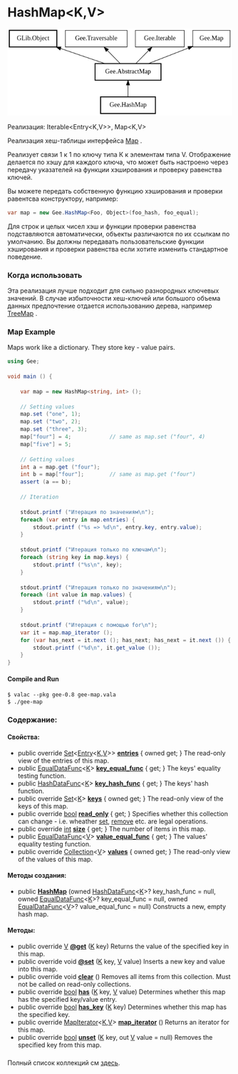 # HashMap&lt;K,V&gt;

![](../.gitbook/assets/image.png)

Реализация: Iterable&lt;Entry&lt;K,V&gt;&gt;, Map&lt;K,V&gt;

Реализация хеш-таблицы интерфейса [Map](https://valadoc.org/gee-0.8/Gee.Map.html) .

Реализует связи 1 к 1 по ключу типа К к элементам типа V. Отображение делается по хэшу для каждого ключа, что может быть настроено через передачу указателей на функции хэширования и проверку равенства ключей.

Вы можете передать собственную функцию хэширования и проверки равентсва конструктору, например:

```csharp
var map = new Gee.HashMap<Foo, Object>(foo_hash, foo_equal);
```

Для строк и целых чисел хэш и функции проверки равенства подставляются автоматически, объекты различаются по их ссылкам по умолчанию. Вы должны передавать пользовательские функции хэширования и проверки равенства если хотите изменить стандартное поведение.

### Когда использовать

Эта реализация лучше подходит для сильно разнородных ключевых значений. В случае избыточности хеш-ключей или большого объема данных предпочтение отдается использованию дерева, например [TreeMap](https://valadoc.org/gee-0.8/Gee.TreeMap.html) .

### Map Example <a id="Map_Example"></a>

Maps work like a dictionary. They store key - value pairs.

```csharp
using Gee;

void main () {

    var map = new HashMap<string, int> ();

    // Setting values
    map.set ("one", 1);
    map.set ("two", 2);
    map.set ("three", 3);
    map["four"] = 4;            // same as map.set ("four", 4)
    map["five"] = 5;

    // Getting values
    int a = map.get ("four");
    int b = map["four"];        // same as map.get ("four")
    assert (a == b);

    // Iteration

    stdout.printf ("Итерация по значениям\n");
    foreach (var entry in map.entries) {
        stdout.printf ("%s => %d\n", entry.key, entry.value);
    }

    stdout.printf ("Итерация только по ключам\n");
    foreach (string key in map.keys) {
        stdout.printf ("%s\n", key);
    }

    stdout.printf ("Итерация только по значениям\n");
    foreach (int value in map.values) {
        stdout.printf ("%d\n", value);
    }

    stdout.printf ("Итерация с помощью for\n");
    var it = map.map_iterator ();
    for (var has_next = it.next (); has_next; has_next = it.next ()) {
        stdout.printf ("%d\n", it.get_value ());
    }
}
```

#### Compile and Run <a id="Compile_and_Run-2"></a>

```text
$ valac --pkg gee-0.8 gee-map.vala
$ ./gee-map
```

### Содержание:

#### Свойства:

* public override [Set](https://valadoc.org/gee-0.8/Gee.Set.html)&lt;[Entry](https://valadoc.org/gee-0.8/Gee.Map.Entry.html)&lt;[K](https://valadoc.org/gee-0.8/Gee.HashMap.K.html),[V](https://valadoc.org/gee-0.8/Gee.HashMap.V.html)&gt;&gt; [**entries**](https://valadoc.org/gee-0.8/Gee.HashMap.entries.html) { owned get; }  The read-only view of the entries of this map.
* public [EqualDataFunc](https://valadoc.org/gee-0.8/Gee.EqualDataFunc.html)&lt;[K](https://valadoc.org/gee-0.8/Gee.HashMap.K.html)&gt; [**key\_equal\_func**](https://valadoc.org/gee-0.8/Gee.HashMap.key_equal_func.html) { get; }  The keys' equality testing function.
* public [HashDataFunc](https://valadoc.org/gee-0.8/Gee.HashDataFunc.html)&lt;[K](https://valadoc.org/gee-0.8/Gee.HashMap.K.html)&gt; [**key\_hash\_func**](https://valadoc.org/gee-0.8/Gee.HashMap.key_hash_func.html) { get; }  The keys' hash function.
* public override [Set](https://valadoc.org/gee-0.8/Gee.Set.html)&lt;[K](https://valadoc.org/gee-0.8/Gee.HashMap.K.html)&gt; [**keys**](https://valadoc.org/gee-0.8/Gee.HashMap.keys.html) { owned get; } The read-only view of the keys of this map.
* public override [bool](https://valadoc.org/glib-2.0/bool.html) [**read\_only**](https://valadoc.org/gee-0.8/Gee.HashMap.read_only.html) { get; }  Specifies whether this collection can change - i.e. wheather [set](https://valadoc.org/gee-0.8/Gee.Map.@set.html), [remove](https://valadoc.org/gee-0.8/Gee.Map.remove.html) etc. are legal operations.
* public override [int](https://valadoc.org/glib-2.0/int.html) [**size**](https://valadoc.org/gee-0.8/Gee.HashMap.size.html) { get; }  The number of items in this map.
* public [EqualDataFunc](https://valadoc.org/gee-0.8/Gee.EqualDataFunc.html)&lt;[V](https://valadoc.org/gee-0.8/Gee.HashMap.V.html)&gt; [**value\_equal\_func**](https://valadoc.org/gee-0.8/Gee.HashMap.value_equal_func.html) { get; }  The values' equality testing function.
* public override [Collection](https://valadoc.org/gee-0.8/Gee.Collection.html)&lt;[V](https://valadoc.org/gee-0.8/Gee.HashMap.V.html)&gt; [**values**](https://valadoc.org/gee-0.8/Gee.HashMap.values.html) { owned get; }  The read-only view of the values of this map.

#### Методы создания:

* public [**HashMap**](https://valadoc.org/gee-0.8/Gee.HashMap.HashMap.html) \(owned [HashDataFunc](https://valadoc.org/gee-0.8/Gee.HashDataFunc.html)&lt;[K](https://valadoc.org/gee-0.8/Gee.HashMap.K.html)&gt;? key\_hash\_func = null, owned [EqualDataFunc](https://valadoc.org/gee-0.8/Gee.EqualDataFunc.html)&lt;[K](https://valadoc.org/gee-0.8/Gee.HashMap.K.html)&gt;? key\_equal\_func = null, owned [EqualDataFunc](https://valadoc.org/gee-0.8/Gee.EqualDataFunc.html)&lt;[V](https://valadoc.org/gee-0.8/Gee.HashMap.V.html)&gt;? value\_equal\_func = null\) Constructs a new, empty hash map.

#### Методы:

* public override [V](https://valadoc.org/gee-0.8/Gee.HashMap.V.html) [**@get**](https://valadoc.org/gee-0.8/Gee.HashMap.@get.html) \([K](https://valadoc.org/gee-0.8/Gee.HashMap.K.html) key\) Returns the value of the specified key in this map.
* public override void [**@set**](https://valadoc.org/gee-0.8/Gee.HashMap.@set.html) \([K](https://valadoc.org/gee-0.8/Gee.HashMap.K.html) key, [V](https://valadoc.org/gee-0.8/Gee.HashMap.V.html) value\) Inserts a new key and value into this map.
* public override void [**clear**](https://valadoc.org/gee-0.8/Gee.HashMap.clear.html) \(\) Removes all items from this collection. Must not be called on read-only collections.
* public override [bool](https://valadoc.org/glib-2.0/bool.html) [**has**](https://valadoc.org/gee-0.8/Gee.HashMap.has.html) \([K](https://valadoc.org/gee-0.8/Gee.HashMap.K.html) key, [V](https://valadoc.org/gee-0.8/Gee.HashMap.V.html) value\) Determines whether this map has the specified key/value entry.
* public override [bool](https://valadoc.org/glib-2.0/bool.html) [**has\_key**](https://valadoc.org/gee-0.8/Gee.HashMap.has_key.html) \([K](https://valadoc.org/gee-0.8/Gee.HashMap.K.html) key\) Determines whether this map has the specified key.
* public override [MapIterator](https://valadoc.org/gee-0.8/Gee.MapIterator.html)&lt;[K](https://valadoc.org/gee-0.8/Gee.HashMap.K.html),[V](https://valadoc.org/gee-0.8/Gee.HashMap.V.html)&gt; [**map\_iterator**](https://valadoc.org/gee-0.8/Gee.HashMap.map_iterator.html) \(\) Returns an iterator for this map.
* public override [bool](https://valadoc.org/glib-2.0/bool.html) [**unset**](https://valadoc.org/gee-0.8/Gee.HashMap.unset.html) \([K](https://valadoc.org/gee-0.8/Gee.HashMap.K.html) key, out [V](https://valadoc.org/gee-0.8/Gee.HashMap.V.html) value = null\) Removes the specified key from this map.

###  <a id="Map_Example"></a>

Полный список коллекций см [здесь](https://valadoc.org/gee-0.8/index.htm). 

